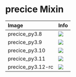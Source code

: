 
# precice Mixin

| Image  | Info |
| :----- | :--- |
| precice_py3.8 | [![](https://img.shields.io/docker/pulls/pymor/precice_py3.8.svg)](https://hub.docker.com/repository/docker/pymor/precice_py3.8 "precice mixin") |
| precice_py3.9 | [![](https://img.shields.io/docker/pulls/pymor/precice_py3.9.svg)](https://hub.docker.com/repository/docker/pymor/precice_py3.9 "precice mixin") |
| precice_py3.10 | [![](https://img.shields.io/docker/pulls/pymor/precice_py3.10.svg)](https://hub.docker.com/repository/docker/pymor/precice_py3.10 "precice mixin") |
| precice_py3.11 | [![](https://img.shields.io/docker/pulls/pymor/precice_py3.11.svg)](https://hub.docker.com/repository/docker/pymor/precice_py3.11 "precice mixin") |
| precice_py3.12-rc | [![](https://img.shields.io/docker/pulls/pymor/precice_py3.12-rc.svg)](https://hub.docker.com/repository/docker/pymor/precice_py3.12-rc "precice mixin") |
